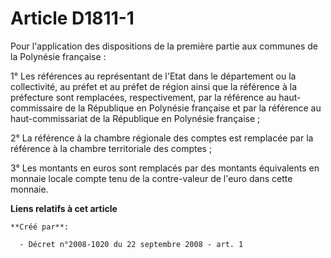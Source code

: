 # Article D1811-1

Pour l'application des dispositions de la première partie aux communes de la Polynésie française : 

1° Les références au représentant de l'Etat dans le département ou la collectivité, au préfet et au préfet de région ainsi
que la référence à la préfecture sont remplacées, respectivement, par la référence au haut-commissaire de la République en
Polynésie française et par la référence au haut-commissariat de la République en Polynésie française ; 

2° La référence à la chambre régionale des comptes est remplacée par la référence à la chambre territoriale des comptes ; 

3° Les montants en euros sont remplacés par des montants équivalents en monnaie locale compte tenu de la contre-valeur de
l'euro dans cette monnaie.

**Liens relatifs à cet article**

	**Créé par**:

	  - Décret n°2008-1020 du 22 septembre 2008 - art. 1
